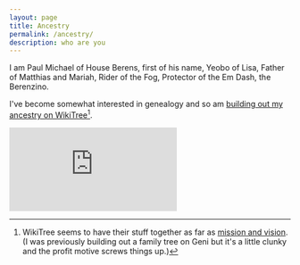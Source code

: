 ```yaml
---
layout: page
title: Ancestry
permalink: /ancestry/
description: who are you
---
```

I am Paul Michael of House Berens, first of his name, Yeobo of Lisa, Father of Matthias and Mariah, Rider of the Fog, Protector of the Em Dash, the Berenzino.

I've become somewhat interested in genealogy and so am <a href="https://www.wikitree.com/treewidget/Berens-259/4" target="_blank">building out my ancestry on WikiTree</a>[^1]. 

[^1]:WikiTree seems to have their stuff together as far as <a href="https://www.wikitree.com/wiki/Help:About_WikiTree">mission and vision</a>. (I was previously building out a family tree on Geni but it's a little clunky and the profit motive screws things up.)

<!-- Start Family Tree Widget -->
<iframe src="https://www.wikitree.com/treewidget/Berens-259/4" scrolling="no" frameborder="0" marginheight="0" marginwidth="0"></iframe>
<!-- End Family Tree Widget -->